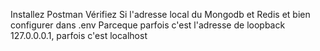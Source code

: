 Installez Postman
Vérifiez Si l'adresse local du Mongodb et Redis et bien configurer dans .env
Parceque parfois c'est l'adresse de loopback 127.0.0.0.1, parfois c'est localhost 